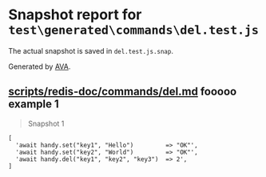 # Snapshot report for `test\generated\commands\del.test.js`

The actual snapshot is saved in `del.test.js.snap`.

Generated by [AVA](https://ava.li).

## [scripts/redis-doc/commands/del.md](../../../../scripts/redis-doc/commands/del.md) fooooo example 1

> Snapshot 1

    [
      'await handy.set("key1", "Hello")         => "OK"',
      'await handy.set("key2", "World")         => "OK"',
      'await handy.del("key1", "key2", "key3")  => 2',
    ]
